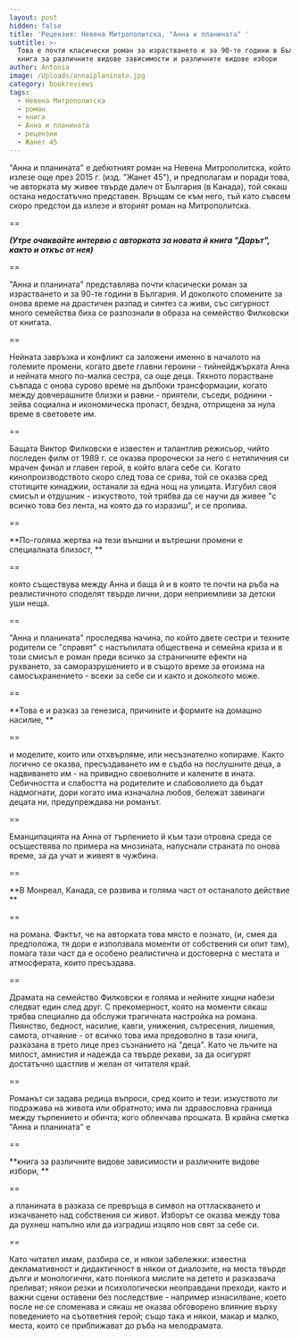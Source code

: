 ```yaml
---
layout: post
hidden: false
title: 'Рецензия: Невена Митрополитска, "Анна и планината" '
subtitle: >-
  Това е почти класически роман за израстването и за 90-те години в България,
  книга за различните видове зависимости и различните видове избори
author: Antonia
image: /Uploads/annaiplaninata.jpg
category: bookreviews
tags:
  - Невена Митрополитска
  - роман
  - книга
  - Анна и планината
  - рецензии
  - Жанет 45
---
```

"Анна и планината" е дебютният роман на Невена Митрополитска, който излезе още през 2015 г. (изд. "Жанет 45"), и предполагам и поради това, че авторката му живее твърде далеч от България (в Канада), той сякаш остана недостатъчно представен. Връщам се към него, тъй като съвсем скоро предстои да излезе и вторият роман на Митрополитска.

\==

**_(Утре очаквайте интервю с авторката за новата й книга "Дарът", както и откъс от нея)_**

\==

"Анна и планината" представлява почти класически роман за израстването и за 90-те години в България. И доколкото спомените за онова време на драстичен разпад и синтез са живи, със сигурност много семейства биха се разпознали в образа на семейство Филковски от книгата. 

\==

Нейната завръзка и конфликт са заложени именно в началото на големите промени, когато двете главни героини - тийнейджърката Анна и нейната много по-малка сестра, са още деца. Тяхното порастване съвпада с онова сурово време на дълбоки трансформации, когато между довчерашните близки и равни - приятели, съседи, роднини - зейва социална и икономическа пропаст, бездна, отприщена за нула време в световете им. 

\==

Бащата Виктор Филковски е известен и талантлив режисьор, чийто последен филм от 1989 г. се оказва пророчески за него с нетипичния си мрачен финал и главен герой, в който влага себе си. Когато кинопроизводството скоро след това се срива, той се оказва сред стотиците кинаджии, останали за една нощ на улицата. Изгубил своя смисъл и отдушник - изкуството, той трябва да се научи да живее "с всичко това без лента, на която да го изразиш", и се пропива. 

\==

**По-голяма жертва на тези външни и вътрешни промени е специалната близост, **

\==

която съществува между Анна и баща й и в която те почти на ръба на реалистичното споделят твърде лични, дори неприемливи за детски уши неща. 

\==

"Анна и планината" проследява начина, по който двете сестри и техните родители се "справят" с настъпилата обществена и семейна криза и в този смисъл е роман преди всичко за страничните ефекти на рухването, за саморазрушението и в същото време за егоизма на самосъхранението - всеки за себе си и както и доколкото може. 

\==

**Това е и разказ за генезиса, причините и формите на домашно насилие, **

\==

и моделите, които или отхвърляме, или несъзнателно копираме. Както логично се оказва, пресъздаването им е съдба на послушните деца, а надвиването им - на привидно своеволните и калените в ината. Себичността и слабостта на родителите и слабоволието да бъдат надмогнати, дори когато има изначална любов, бележат завинаги децата ни, предупреждава ни романът. 

\==

Еманципацията на Анна от търпението й към тази отровна среда се осъществява по примера на мнозината, напуснали страната по онова време, за да учат и живеят в чужбина. 

\==

**В Монреал, Канада, се развива и голяма част от останалото действие **

\==

на романа. Фактът, че на авторката това място е познато, (и, смея да предположа, тя дори е използвала моменти от собствения си опит там), помага тази част да е особено реалистична и достоверна с местата и атмосферата, които пресъздава. 

\==

Драмата на семейство Филковски е голяма и нейните хищни набези следват един след друг. С прекомерност, която на моменти сякаш трябва специално да обслужи трагичната настройка на романа. Пиянство, бедност, насилие, кавги, унижения, сътресения, лишения, самота, отчаяние - от всичко това има предоволно в тази книга, разказана в трето лице през съзнанието на "деца". Като че лъчите на милост, амнистия и надежда са твърде рехави, за да осигурят достатъчно щастлив и желан от читателя край. 

\==

Романът си задава редица въпроси, сред които и тези: изкуството ли подражава на живота или обратното; има ли здравословна граница между търпението и обичта; кого облекчава прошката. В крайна сметка "Анна и планината" е 

\==

**книга за различните видове зависимости и различните видове избори, **

\==

а планината в разказа се превръща в символ на оттласкването и изкачването над собствения си живот. Изборът се оказва между това да рухнеш напълно или да изградиш изцяло нов свят за себе си. 

\==

Като читател имам, разбира се, и някои забележки: известна декламативност и дидактичност в някои от диалозите, на места твърде дълги и монологични, като понякога мислите на детето и разказвача преливат; някои резки и психологически неоправдани преходи, както и важни сцени оставени без последствие - например изнасилване, което после не се споменава и сякаш не оказва обговорено влияние върху поведението на съответния герой; също така и някои, макар и малко, места, които се приближават до ръба на мелодрамата.

